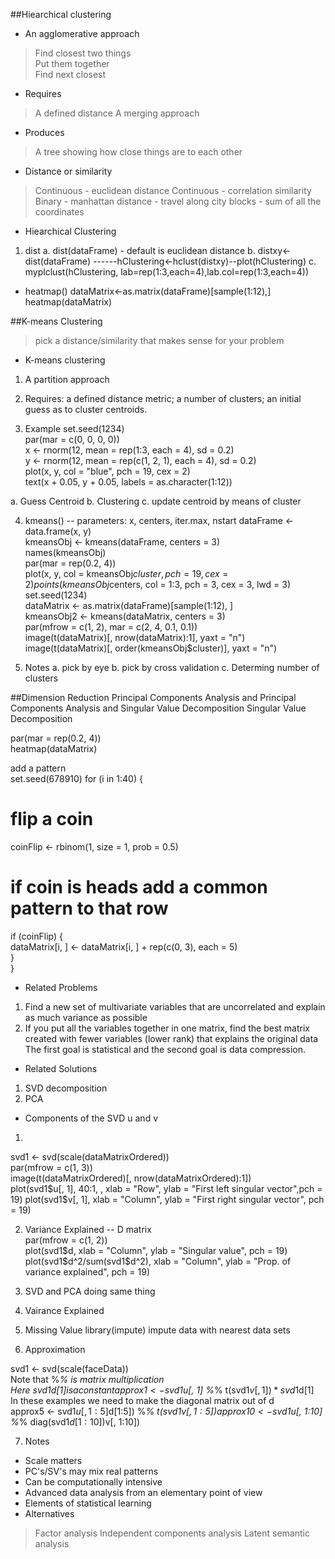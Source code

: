 
##Hiearchical clustering

* An agglomerative approach
> Find closest two things  
> Put them together  
> Find next closest  

* Requires
> A defined distance
> A merging approach

* Produces
> A tree showing how close things are to each other

* Distance or similarity
> Continuous - euclidean distance
> Continuous - correlation similarity
> Binary - manhattan distance - travel along city blocks - sum of all the coordinates

* Hiearchical Clustering
1. dist
a. dist(dataFrame) - default is euclidean distance
b. distxy<-dist(dataFrame) ------hClustering<-hclust(distxy)--plot(hClustering)
c. myplclust(hClustering, lab=rep(1:3,each=4),lab.col=rep(1:3,each=4))

* heatmap()
dataMatrix<-as.matrix(dataFrame)[sample(1:12),]  
heatmap(dataMatrix)

##K-means Clustering

> pick a distance/similarity that makes sense for your problem 

* K-means clustering
1. A partition approach
2. Requires: a defined distance metric; a number of clusters; an initial guess as to cluster centroids. 
  
3. Example 
set.seed(1234)  
par(mar = c(0, 0, 0, 0))  
x <- rnorm(12, mean = rep(1:3, each = 4), sd = 0.2)  
y <- rnorm(12, mean = rep(c(1, 2, 1), each = 4), sd = 0.2)  
plot(x, y, col = "blue", pch = 19, cex = 2)  
text(x + 0.05, y + 0.05, labels = as.character(1:12))  

a. Guess Centroid 
b. Clustering
c. update centroid by means of cluster

4. kmeans() -- parameters: x, centers, iter.max, nstart
dataFrame <- data.frame(x, y)  
kmeansObj <- kmeans(dataFrame, centers = 3)  
names(kmeansObj)  
par(mar = rep(0.2, 4))  
plot(x, y, col = kmeansObj$cluster, pch = 19, cex = 2)  
points(kmeansObj$centers, col = 1:3, pch = 3, cex = 3, lwd = 3)  
set.seed(1234)  
dataMatrix <- as.matrix(dataFrame)[sample(1:12), ]  
kmeansObj2 <- kmeans(dataMatrix, centers = 3)  
par(mfrow = c(1, 2), mar = c(2, 4, 0.1, 0.1))  
image(t(dataMatrix)[, nrow(dataMatrix):1], yaxt = "n")  
image(t(dataMatrix)[, order(kmeansObj$cluster)], yaxt = "n")  

5. Notes
a. pick by eye
b. pick by cross validation
c. Determing number of clusters


##Dimension Reduction  Principal Components Analysis and Principal Components Analysis and Singular Value Decomposition Singular Value Decomposition

par(mar = rep(0.2, 4))  
heatmap(dataMatrix)  

add a pattern  
set.seed(678910)
for (i in 1:40) {  
 # flip a coin  
 coinFlip <- rbinom(1, size = 1, prob = 0.5)  
 # if coin is heads add a common pattern to that row  
 if (coinFlip) {  
 dataMatrix[i, ] <- dataMatrix[i, ] + rep(c(0, 3), each = 5)  
 }  
}  

* Related Problems
1. Find a new set of multivariate variables that are uncorrelated and explain as much variance as possible  
2. If you put all the variables together in one matrix, find the best matrix created with fewer variables (lower rank) that explains the original data  
The first goal is statistical and the second goal is data compression.  

* Related Solutions
1. SVD decomposition
2. PCA

* Components of the SVD u and v
1.  
svd1 <- svd(scale(dataMatrixOrdered))  
par(mfrow = c(1, 3))  
image(t(dataMatrixOrdered)[, nrow(dataMatrixOrdered):1])  
plot(svd1$u[, 1], 40:1, , xlab = "Row", ylab = "First left singular vector",pch = 19)  
plot(svd1$v[, 1], xlab = "Column", ylab = "First right singular vector", pch = 19)  

2. Variance Explained --  D matrix  
par(mfrow = c(1, 2))  
plot(svd1$d, xlab = "Column", ylab = "Singular value", pch = 19)  
plot(svd1$d^2/sum(svd1$d^2), xlab = "Column", ylab = "Prop. of variance explained", pch = 19)  

3. SVD and PCA doing same thing

4. Vairance Explained

5. Missing Value
library(impute)
impute data with nearest data sets


6. Approximation

svd1 <- svd(scale(faceData))  
Note that %*% is matrix multiplication  
Here svd1$d[1] is a constant  
approx1 <- svd1$u[, 1] %*% t(svd1$v[, 1]) * svd1$d[1]  
In these examples we need to make the diagonal matrix out of d  
approx5 <- svd1$u[, 1:5] %*% diag(svd1$d[1:5]) %*% t(svd1$v[, 1:5])  
approx10 <- svd1$u[, 1:10] %*% diag(svd1$d[1:10]) %*% t(svd1$v[, 1:10])   


7. Notes
* Scale matters
* PC's/SV's may mix real patterns
* Can be computationally intensive
* Advanced data analysis from an elementary point of view
* Elements of statistical learning
* Alternatives
> Factor analysis
> Independent components analysis
> Latent semantic analysis





